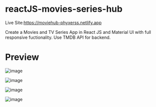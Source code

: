 # reactJS-movies-series-hub
Live Site:https://moviehub-phyxerss.netlify.app

Create a Movies and TV Series App in React JS and Material UI with full responsive fuctionality. Use TMDB API for backend.

 # 	**Preview**
![image](https://user-images.githubusercontent.com/78243276/149197146-d87a9437-e9cf-4819-b55e-c44672272850.png)

![image](https://user-images.githubusercontent.com/78243276/149196572-a07e3014-2d2f-47c1-9dd8-fcebe7a76925.png)

![image](https://user-images.githubusercontent.com/78243276/149195034-5e093a77-d8c7-41b4-aa33-c5c18fb830c9.png)

![image](https://user-images.githubusercontent.com/78243276/149196108-8d935318-cc1a-43f8-9ffb-a1b5307c90d6.png)

